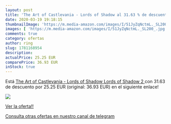 ```yaml
---
layout: post
title: 'The Art of Castlevania - Lords of Shadow al 31.63 % de descuento'
date: 2020-03-19 19:18:15
thumbnailImage: 'https://m.media-amazon.com/images/I/51JyZqNctmL._SL200_.jpg'
images: [ 'https://m.media-amazon.com/images/I/51JyZqNctmL._SL200_.jpg' ]
comments: true
category: ofertas
author: ring
slug: 1781168954
description:
actualPrice: 25.25 EUR
comparePrice: 36.93 EUR
inStock: true
---
```


Está [The Art of Castlevania - Lords of Shadow  Lords of Shadow 2 ](https://www.amazon.com/dp/1781168954/?tag=redken08-20) con 31.63 de descuento por 25.25 EUR (original: 36.93 EUR) en el siguiente enlace!

[![](https://m.media-amazon.com/images/I/51JyZqNctmL._SL200_.jpg)](https://www.amazon.com/dp/1781168954/?tag=redken08-20)

[Ver la oferta!!](https://www.amazon.com/dp/1781168954/?tag=redken08-20)

[Consulta otras ofertas en nuestro canal de telegram](https://t.me/s/ofertas25)
